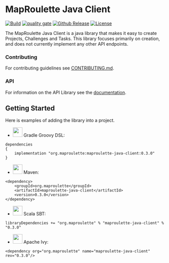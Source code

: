 # MapRoulette Java Client

[![Build](https://github.com/osmlab/maproulette-java-client/workflows/Build/badge.svg)](https://github.com/osmlab/maproulette-java-client/actions)
[![quality gate](https://sonarcloud.io/api/project_badges/measure?project=org.maproulette.client%3Amaproulette-java-client&metric=alert_status)](https://sonarcloud.io/dashboard?id=org.maproulette.client%3Amaproulette-java-client)
[![Github Release](https://img.shields.io/github/v/release/osmlab/maproulette-java-client)](https://github.com/osmlab/maproulette-java-client/packages/60203)
[![License](https://img.shields.io/badge/License-Apache%202.0-blue.svg)](https://opensource.org/licenses/Apache-2.0)

The MapRoulette Java Client is a java library that makes it easy to create Projects, Challenges and Tasks. This library focuses primarily on creation, and does not currently implement any other API endpoints.

### Contributing

For contributing guidelines see [CONTRIBUTING.md](CONTRIBUTING.md).

### API

For information on the API Library see the [documentation](docs/using.md).

## Getting Started

Here is examples of adding the library into a project.

- <img src="https://search.maven.org/assets/images/gradle.png" width="30" height="30"/> Gradle Groovy DSL:
```
dependencies
{
    implementation "org.maproulette:maproulette-java-client:0.3.0"
}
```

- <img src="https://search.maven.org/assets/images/mvn.png" width="30" height="30"/> Maven:
```
<dependency>
    <groupId>org.maproulette</groupId>
    <artifactId>maproulette-java-client</artifactId>
    <version>0.3.0</version>
</dependency>
```

- <img src="https://search.maven.org/assets/images/sbt.svg" width="30" height="30"/> Scala SBT:
```
libraryDependencies += "org.maproulette" % "maproulette-java-client" % "0.3.0"
```

- <img src="https://search.maven.org/assets/images/ivy.png" width="30" height="30"/> Apache Ivy:
```
<dependency org="org.maproulette" name="maproulette-java-client" rev="0.3.0"/>
```

